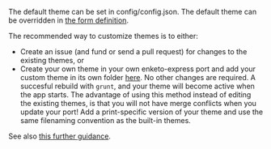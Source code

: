 The default theme can be set in config/config.json. The default theme can be overridden in [the form definition](http://xlsform.org/#grid).

The recommended way to customize themes is to either:

-   Create an issue (and fund or send a pull request) for changes to the existing themes, or
-   Create your own theme in your own enketo-express port and add your custom theme in its own folder [here](https://github.com/enketo/enketo-express/blob/master/app/views/styles). No other changes are required. A succesful rebuild with `grunt`, and your theme will become active when the app starts. The advantage of using this method instead of editing the existing themes, is that you will not have merge conflicts when you update your port! Add a print-specific version of your theme and use the same filenaming convention as the built-in themes.

See also [this further guidance](https://enketo.github.io/enketo-core/tutorial-20-development.html#notes-for-css-developers).
